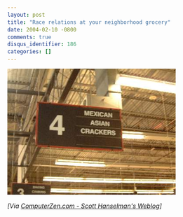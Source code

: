```yaml
---
layout: post
title: "Race relations at your neighborhood grocery"
date: 2004-02-10 -0800
comments: true
disqus_identifier: 186
categories: []
---
```

![](/images/retail_slurs.jpg)

*[Via [ComputerZen.com - Scott Hanselman's
Weblog](http://www.hanselman.com/blog/PermaLink.aspx?guid=1e831f37-b0f4-4988-b7cb-3ec519104be9)]*

